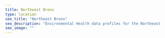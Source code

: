 ```yaml
---
title: Northeast Bronx
type: location
seo_title: "Northeast Bronx"
seo_description: "Environmental Health data profiles for the Northeast Bronx neighborhood of NYC."
seo_image: ""
---
```

